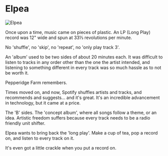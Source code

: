 # Elpea

![Elpea](https://pbs.twimg.com/media/Et-inJsWgAA3X_b?format=jpg&name=large)

Once upon a time, music came on pieces of plastic. An LP (Long Play) record was 12" wide and spun at 33⅓ revolutions per minute.

No 'shuffle', no 'skip', no 'repeat', no 'only play track 3'.

An 'album' used to be two sides of about 20 minutes each. It was difficult to listen to tracks in any order other than the one the artist intended, and listening to something different in every track was so much hassle as to not be worth it.

Pepperidge Farm remembers.

Times moved on, and now, Spotify shuffles artists and tracks, and recommends and suggests... and it's great. It's an incredible advancement in technology, but it came at a price.

The 'B' sides. The 'concept album', where all songs follow a theme, or an idea. Artistic freedom suffers because every track needs to be a radio friendly unit shifter.

Elpea wants to bring back the 'long play'. Make a cup of tea, pop a record on, and listen to every track on it.

It's even got a little crackle when you put a record on.
